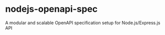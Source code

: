 # nodejs-openapi-spec
A modular and scalable OpenAPI specification setup for Node.js/Express.js API
